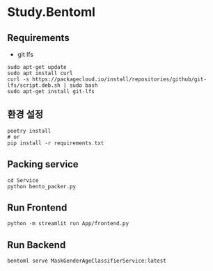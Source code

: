 # Study.Bentoml

## Requirements

- git lfs

```shell
sudo apt-get update
sudo apt install curl
curl -s https://packagecloud.io/install/repositories/github/git-lfs/script.deb.sh | sudo bash
sudo apt-get install git-lfs
```

## 환경 설정

```shell
poetry install
# or
pip install -r requirements.txt
```

## Packing service
```shell
cd Service
python bento_packer.py
```

## Run Frontend

```shell
python -m streamlit run App/frontend.py
```

## Run Backend

```shell
bentoml serve MaskGenderAgeClassifierService:latest
```